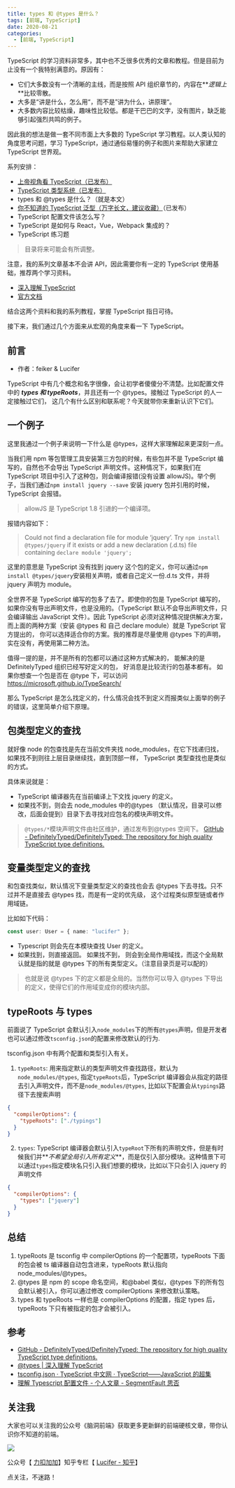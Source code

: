 ```yaml
---
title: types 和 @types 是什么？
tags: [前端, TypeScript]
date: 2020-08-21
categories:
  - [前端, TypeScript]
---
```


TypeScript 的学习资料非常多，其中也不乏很多优秀的文章和教程。但是目前为止没有一个我特别满意的。原因有：

- 它们大多数没有一个清晰的主线，而是按照 API 组织章节的，内容在**_逻辑上_**比较零散。
- 大多是“讲是什么，怎么用“，而不是”讲为什么，讲原理“。
- 大多数内容比较枯燥，趣味性比较低。都是干巴巴的文字，没有图片，缺乏能够引起强烈共鸣的例子。

因此我的想法是做一套不同市面上大多数的 TypeScript 学习教程。以人类认知的角度思考问题，学习 TypeScript，通过通俗易懂的例子和图片来帮助大家建立 TypeScript 世界观。

系列安排：

- [上帝视角看 TypeScript（已发布）](https://lucifer.ren/blog/2020/08/04/ts-internal/)
- [TypeScript 类型系统（已发布）](https://lucifer.ren/blog/2020/08/15/ts-type-system/)
- types 和 @types 是什么？（就是本文）
- [你不知道的 TypeScript 泛型（万字长文，建议收藏）](https://lucifer.ren/blog/2020/06/16/ts-generics/)（已发布）
- TypeScript 配置文件该怎么写？
- TypeScript 是如何与 React，Vue，Webpack 集成的？
- TypeScript 练习题

> 目录将来可能会有所调整。

注意，我的系列文章基本不会讲 API，因此需要你有一定的 TypeScript 使用基础，推荐两个学习资料。

- [深入理解 TypeScript](https://jkchao.github.io/typescript-book-chinese/)
- [官方文档](https://www.typescriptlang.org/docs/home)

结合这两个资料和我的系列教程，掌握 TypeScript 指日可待。

接下来，我们通过几个方面来从宏观的角度来看一下 TypeScript。

<!-- more -->

## 前言

- 作者：feiker & Lucifer

TypeScript 中有几个概念和名字很像，会让初学者傻傻分不清楚。比如配置文件中的 **_types 和 typeRoots_**，并且还有一个 @types。接触过 TypeScript 的人一定接触过它们， 这几个有什么区别和联系呢？今天就带你来重新认识下它们。

## 一个例子

这里我通过一个例子来说明一下什么是 @types，这样大家理解起来更深刻一点。

当我们用 npm 等包管理工具安装第三方包的时候，有些包并不是 TypeScript 编写的，自然也不会导出 TypeScript 声明文件。这种情况下，如果我们在 TypeScript 项目中引入了这种包，则会编译报错(没有设置 allowJS)。举个例子，当我们通过`npm install jquery --save` 安装 jquery 包并引用的时候，TypeScript 会报错。

> allowJS 是 TypeScript 1.8 引进的一个编译项。

报错内容如下：

> Could not find a declaration file for module ‘jquery’. Try `npm install @types/jquery` if it exists or add a new declaration (.d.ts) file containing `declare module 'jquery';`

这里的意思是 TypeScript 没有找到 jquery 这个包的定义，你可以通过`npm install @types/jquery`安装相关声明，或者自己定义一份.d.ts 文件，并将 jquery 声明为 module。

全世界不是 TypeScript 编写的包多了去了。即使你的包是 TypeScript 编写的，如果你没有导出声明文件，也是没用的。（TypeScript 默认不会导出声明文件，只会编译输出 JavaScript 文件）。因此 TypeScript 必须对这种情况提供解决方案，而上面的两种方案（安装 @types 和 自己 declare module）就是 TypeScript 官方提出的， 你可以选择适合你的方案。我的推荐是尽量使用 @types 下的声明，实在没有，再使用第二种方法。

值得一提的是，并不是所有的包都可以通过这种方式解决的， 能解决的是 DefinitelyTyped 组织已经写好定义的包， 好消息是比较流行的包基本都有。 如果你想查一个包是否在 @type 下，可以访问 https://microsoft.github.io/TypeSearch/

那么 TypeScript 是怎么找定义的，什么情况会找不到定义而报类似上面举的例子的错误，这里简单介绍下原理。

## 包类型定义的查找

就好像 node 的包查找是先在当前文件夹找 node_modules，在它下找递归找，如果找不到则往上层目录继续找，直到顶部一样， TypeScript 类型查找也是类似的方式。

具体来说就是：

- TypeScript 编译器先在当前编译上下文找 jquery 的定义。
- 如果找不到，则会去 node_modules 中的@types （默认情况，目录可以修改，后面会提到）目录下去寻找对应包名的模块声明文件。

> `@types/*`模块声明文件由社区维护，通过发布到@types 空间下。 [GitHub - DefinitelyTyped/DefinitelyTyped: The repository for high quality TypeScript type definitions.](https://github.com/DefinitelyTyped/DefinitelyTyped)

## 变量类型定义的查找

和包查找类似，默认情况下变量类型定义的查找也会去 @types 下去寻找。只不过并不是直接去 @types 找，而是有一定的优先级， 这个过程类似原型链或者作用域链。

比如如下代码：

```ts
const user: User = { name: "lucifer" };
```

- Typescript 则会先在本模块查找 User 的定义。
- 如果找到，则直接返回。 如果找不到， 则会到全局作用域找，而这个全局默认就是指的就是 @types 下的所有类型定义。（注意目录页是可以配的）

> 也就是说 @types 下的定义都是全局的。当然你可以导入 @types 下导出的定义，使得它们的作用域变成你的模块内部。

## typeRoots 与 types

前面说了 TypeScript 会默认引入`node_modules`下的所有`@types`声明，但是开发者也可以通过修改`tsconfig.json`的配置来修改默认的行为.

tsconfig.json 中有两个配置和类型引入有关。

1. `typeRoots`: 用来指定默认的类型声明文件查找路径，默认为`node_modules/@types`, 指定`typeRoots`后，TypeScript 编译器会从指定的路径去引入声明文件，而不是`node_modules/@types`, 比如以下配置会从`typings`路径下去搜索声明

```json
{
  "compilerOptions": {
    "typeRoots": ["./typings"]
  }
}
```

2. `types`: TypeScript 编译器会默认引入`typeRoot`下所有的声明文件，但是有时候我们并**_不希望全局引入所有定义_**，而是仅引入部分模块。这种情景下可以通过`types`指定模块名只引入我们想要的模块，比如以下只会引入 jquery 的声明文件

```json
{
  "compilerOptions": {
    "types": ["jquery"]
  }
}
```

## 总结

1. typeRoots 是 tsconfig 中 compilerOptions 的一个配置项，typeRoots 下面的包会被 ts 编译器自动包含进来，typeRoots 默认指向 node_modules/@types。
2. @types 是 npm 的 scope 命名空间，和@babel 类似，@types 下的所有包会默认被引入，你可以通过修改 compilerOptions 来修改默认策略。
3. types 和 typeRoots 一样也是 compilerOptions 的配置，指定 types 后，typeRoots 下只有被指定的包才会被引入。

## 参考

- [GitHub - DefinitelyTyped/DefinitelyTyped: The repository for high quality TypeScript type definitions.](https://github.com/DefinitelyTyped/DefinitelyTyped)
- [@types | 深入理解 TypeScript](https://jkchao.github.io/typescript-book-chinese/typings/types.html)
- [tsconfig.json · TypeScript 中文网 · TypeScript——JavaScript 的超集](https://www.tslang.cn/docs/handbook/tsconfig-json.html)
- [理解 Typescript 配置文件 - 个人文章 - SegmentFault 思否](https://segmentfault.com/a/1190000013514680)

## 关注我

大家也可以关注我的公众号《脑洞前端》获取更多更新鲜的前端硬核文章，带你认识你不知道的前端。

![](https://tva1.sinaimg.cn/large/007S8ZIlly1gfxro1x125j30oz0dw43s.jpg)

公众号【 [力扣加加](https://p.ipic.vip/h9nm77.jpg)】知乎专栏【 [Lucifer - 知乎](https://www.zhihu.com/people/lu-xiao-13-70)】

点关注，不迷路！
